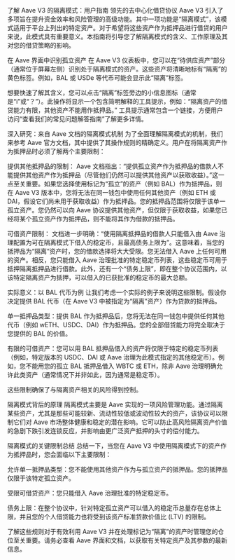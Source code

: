 了解 Aave V3 的隔离模式：用户指南
领先的去中心化借贷协议 Aave V3 引入了多项旨在提升资金效率和风险管理的高级功能。其中一项功能是“隔离模式”，该模式适用于平台上列出的特定资产。对于希望将这些资产作为抵押品进行借贷的用户来说，此模式具有重要意义。本指南将引导您了解隔离模式的含义、工作原理及其对您的借贷策略的影响。

在 Aave 界面中识别孤立资产
在 Aave V3 仪表板中，您可以在“待供应资产”部分（通常位于屏幕左侧）识别处于隔离模式的资产。这些资产将清晰地标有“隔离”的黄色标签。例如，BAL 或 USDe 等代币可能会显示此“隔离”标签。

想要快速了解其含义，您可以点击“隔离”标签旁边的小信息图标（通常是“i”或“？”）。此操作将显示一个包含简明解释的工具提示，例如：“隔离资产的借贷能力有限，其他资产不能用作抵押品。” 工具提示通常包含一个链接，方便用户访问“查看我们的常见问题解答指南”了解更多详情。

深入研究：来自 Aave 文档的隔离模式机制
为了全面理解隔离模式的机制，我们来参考 Aave 官方文档，其中提供了其操作规则的精确定义。用户在将隔离资产作为抵押品时必须了解两个主要限制：

提供其他抵押品的限制：
Aave 文档指出：“提供孤立资产作为抵押品的借款人不能提供其他资产作为抵押品（尽管他们仍然可以提供其他资产以获取收益）。”这一点至关重要。如果您选择使用标记为“孤立”的资产（例如 BAL）作为抵押品，则在 Aave V3 版本中，您将无法在同一钱包中使用任何其他资产（例如 ETH 或 DAI，假设它们尚未用于获取收益）作为抵押品。您的抵押品范围将仅限于该单一孤立资产。您仍然可以向 Aave 协议提供其他资产，但仅限于获取收益，如果您已经将某个孤立资产作为抵押品，则不能将其作为借款的抵押品。

可借资产限制：
文档进一步明确：“使用隔离抵押品的借款人只能借入由 Aave 治理配置为可在隔离模式下借入的稳定币，且最高债务上限为”。这意味着，当您的抵押品为“隔离”资产时，您的借款选择将大大受限。您无法借入 Aave 上任何可用的资产。相反，您只能借入 Aave 治理批准的特定稳定币列表，这些稳定币可用于抵押隔离抵押品进行借款。此外，还有一个“债务上限”，即在整个协议范围内，以该特定隔离资产为抵押，可以借入的已获批准的稳定币的最大总额。

实际意义：以 BAL 代币为例
让我们考虑一个实际的例子来说明这些限制。假设你决定提供 BAL 代币（在 Aave V3 中被指定为“隔离”资产）作为贷款的抵押品。

单一抵押品类型：提供 BAL 作为抵押品后，您将无法在同一钱包中提供任何其他代币（例如 wETH、USDC、DAI）作为抵押品。您的全部借贷能力将完全取决于您提供的 BAL 的价值。

有限的可借资产：您可以用 BAL 抵押品借入的资产将仅限于特定的稳定币列表（例如，特定版本的 USDC、DAI 或 Aave 治理为此模式指定的其他稳定币）。例如，您不能用您的孤立 BAL 抵押品借入 WBTC 或 ETH，除非 Aave 治理明确允许此类资产（通常情况下并非如此，因为通常是稳定币）。

这些限制确保了与隔离资产相关的风险得到控制。

隔离模式背后的原理
隔离模式主要是 Aave 实现的一项风险管理功能。通过隔离某些资产，尤其是那些可能较新、流动性较低或波动性较大的资产，该协议可以限制它们对 Aave 市场整体健康和稳定的潜在影响。它可以防止高风险隔离资产价值的急剧下跌引发连锁反应，并影响由更广泛资产抵押的头寸的偿付能力。

隔离模式的关键限制总结
总结一下，当您在 Aave V3 中使用隔离模式下的资产作为抵押品时，您会面临以下主要限制：

允许单一抵押品类型：您不能使用其他资产作为与孤立资产的抵押品。您的抵押品仅限于该特定孤立资产。

受限可借贷资产：您只能借入 Aave 治理批准的特定稳定币。

债务上限：在整个协议中，针对特定孤立资产可以借入的稳定币总量存在总体上限，并且您的个人借贷能力也将受到该资产标准贷款价值比 (LTV) 的限制。

了解这些规则对于有效利用 Aave V3 并在处理标记为“隔离”的资产时管理您的仓位至关重要。请务必查看 Aave 界面和文档，以获取有关特定资产及其参数的最新信息。
